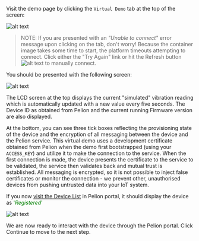 Visit the demo page by clicking the `Virtual Demo` tab at the top of the screen:

![alt text](https://i.ibb.co/svJ6zP2/portal-simulator-tab.png "Pelion Virtual Demo")

> NOTE: If you are presented with an _"Unable to connect"_ error message upon clicking on the tab, don't worry! Because the container image takes some time to start, the platform timeouts attempting to connect. Click either the "Try Again" link or hit the Refresh button ![alt text](https://i.ibb.co/YtMtg4x/refresh.png "Refresh") to manually connect.

You should be presented with the following screen:

![alt text](https://i.ibb.co/TW14x5d/portal-simulator-connected.png "Connected")

The LCD screen at the top displays the current "simulated" vibration reading which is automatically updated with a new value every five seconds. The Device ID as obtained from Pelion and the current running Firmware version are also displayed.

At the bottom, you can see three tick boxes reflecting the provisioning state of the device and the encryption of all messaging between the device and the Pelion service. This virtual demo uses a development certificate obtained from Pelion when the demo first bootstrapped (using your `ACCESS_KEY`) and utilize it to make the connection to the service. When the first connection is made, the device presents the certificate to the service to be validated, the service then validates back and mutual trust is established. All messaging is encrypted, so it is not possible to inject false certificates or monitor the connection - we prevent other, unauthorised devices from pushing untrusted data into your IoT system.

If you now [visit the Device List](https://portal.mbedcloud.com/devices/list) in Pelion portal, it should display the device as <span style="color:green">'_Registered_'</span>

![alt text](https://i.ibb.co/S6c5Hh2/pelion-portal-connected.png "Connected")

We are now ready to interact with the device through the Pelion portal. Click Continue to move to the next step.